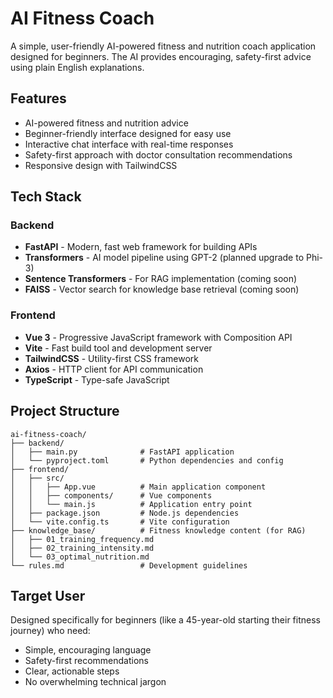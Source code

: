 # AI Fitness Coach

A simple, user-friendly AI-powered fitness and nutrition coach application designed for beginners. The AI provides encouraging, safety-first advice using plain English explanations.

## Features

- AI-powered fitness and nutrition advice
- Beginner-friendly interface designed for easy use
- Interactive chat interface with real-time responses
- Safety-first approach with doctor consultation recommendations
- Responsive design with TailwindCSS

## Tech Stack

### Backend
- **FastAPI** - Modern, fast web framework for building APIs
- **Transformers** - AI model pipeline using GPT-2 (planned upgrade to Phi-3)
- **Sentence Transformers** - For RAG implementation (coming soon)
- **FAISS** - Vector search for knowledge base retrieval (coming soon)

### Frontend
- **Vue 3** - Progressive JavaScript framework with Composition API
- **Vite** - Fast build tool and development server
- **TailwindCSS** - Utility-first CSS framework
- **Axios** - HTTP client for API communication
- **TypeScript** - Type-safe JavaScript

## Project Structure

```
ai-fitness-coach/
├── backend/
│   ├── main.py              # FastAPI application
│   └── pyproject.toml       # Python dependencies and config
├── frontend/
│   ├── src/
│   │   ├── App.vue          # Main application component
│   │   ├── components/      # Vue components
│   │   └── main.js          # Application entry point
│   ├── package.json         # Node.js dependencies
│   └── vite.config.ts       # Vite configuration
├── knowledge_base/          # Fitness knowledge content (for RAG)
│   ├── 01_training_frequency.md
│   ├── 02_training_intensity.md
│   └── 03_optimal_nutrition.md
└── rules.md                 # Development guidelines
```

## Target User

Designed specifically for beginners (like a 45-year-old starting their fitness journey) who need:
- Simple, encouraging language
- Safety-first recommendations
- Clear, actionable steps
- No overwhelming technical jargon


